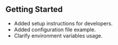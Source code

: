 ## Getting Started
- Added setup instructions for developers.
- Added configuration file example.
- Clarify environment variables usage.
